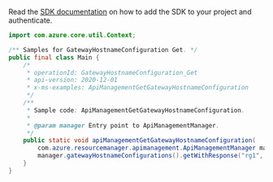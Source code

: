 Read the [SDK documentation](https://github.com/Azure/azure-sdk-for-java/blob/azure-resourcemanager-apimanagement_1.0.0-beta.2/sdk/apimanagement/azure-resourcemanager-apimanagement/README.md) on how to add the SDK to your project and authenticate.

```java
import com.azure.core.util.Context;

/** Samples for GatewayHostnameConfiguration Get. */
public final class Main {
    /*
     * operationId: GatewayHostnameConfiguration_Get
     * api-version: 2020-12-01
     * x-ms-examples: ApiManagementGetGatewayHostnameConfiguration
     */
    /**
     * Sample code: ApiManagementGetGatewayHostnameConfiguration.
     *
     * @param manager Entry point to ApiManagementManager.
     */
    public static void apiManagementGetGatewayHostnameConfiguration(
        com.azure.resourcemanager.apimanagement.ApiManagementManager manager) {
        manager.gatewayHostnameConfigurations().getWithResponse("rg1", "apimService1", "gw1", "default", Context.NONE);
    }
}
```
